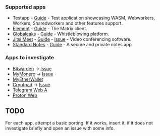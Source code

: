 ### Supported apps
 - Testapp - [Guide](https://github.com/freedomofpress/webcat/tree/main/apps/testapp) - Test application showcasing WASM, Webworkers, Workers, Sharedworkers and other features support.
 - [Element](https://element.io/) - [Guide](https://github.com/freedomofpress/webcat/tree/main/apps/element) - The Matrix client.
 - [Globaleaks](https://globaleaks.org) - [Guide](https://github.com/freedomofpress/webcat/tree/main/apps/globaleaks) - Whistleblowing platform.
 - [Jitsi Meet](https://github.com/jitsi/jitsi-meet) - [Guide](https://github.com/freedomofpress/webcat/tree/main/apps/jitsi) - [Issue](https://github.com/freedomofpress/webcat/issues/25) - Video conferencing software.
 - [Standard Notes](https://github.com/standardnotes/app) - [Guide](https://github.com/freedomofpress/webcat/tree/main/apps/standardnotes) - A secure and private notes app.


### Apps to investigate
 - [Bitwarden](https://github.com/bitwarden/clients) -> [Issue](https://github.com/freedomofpress/webcat/issues/28)
 - [MyMonero](https://github.com/mymonero/mymonero-web-js) -> [Issue](https://github.com/freedomofpress/webcat/issues/35)
 - [MyEtherWallet](https://github.com/MyEtherWallet/MyEtherWallet)
 - [Cryptpad](https://github.com/cryptpad/cryptpad) -> [Issue](https://github.com/freedomofpress/webcat/issues/26)
 - [Telegram Web A](https://github.com/Ajaxy/telegram-tt)
 - [Proton Web](https://github.com/ProtonMail/WebClients)

## TODO
For each app, attempt a basic porting. If it works, insert it, if it does not investigate briefly and open an issue with some info.
